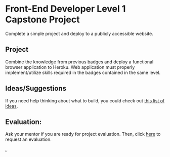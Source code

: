 # Front-End Developer Level 1 Capstone Project

Complete a simple project and deploy to a publicly accessible website.

## Project

Combine the knowledge from previous badges and deploy a functional browser application to Heroku. Web application must properly implement/utilize skills required in the badges contained in the same level.

## Ideas/Suggestions

If you need help thinking about what to build, you could check out [this list of ideas](https://skillcrush.com/blog/projects-you-can-do-with-javascript/).

## Evaluation:

Ask your mentor if you are ready for project evaluation. Then, click [here](https://calendly.com/codex-academy/project-evaluation?a1=AiwQow-qSKyuxASGZZIORA) to request an evaluation.

[.](level-1)